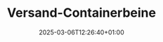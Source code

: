 ---
title: "Versand-Containerbeine"
description: "Confoot – Containerlogistik vereinfachen"
date: 2025-03-06T12:26:40+01:00
draft: false
---